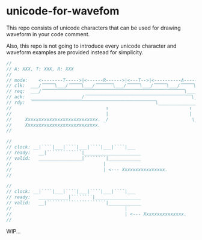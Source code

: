 # unicode-for-wavefom
This repo consists of unicode characters that can be used for drawing waveform in your code comment.

Also, this repo is not going to introduce every unicode character and waveform examples are provided instead for simplicity.

```C
// 
// A: XXX, T: XXX, R: XXX
// 
// mode:    <--------T----->|<------R------>|<---T-->|<----------A---------->|<--T-->|<------R------>
// clk:  ___/⎺⎺⎺\___/⎺⎺⎺\___/⎺⎺⎺⎺\___/⎺⎺⎺\___/⎺⎺⎺\___/⎺⎺⎺\___/⎺⎺⎺\___/⎺⎺⎺\___/⎺⎺⎺\___/⎺⎺⎺\___/⎺⎺⎺\___
// req:  ___/⎺⎺⎺⎺⎺⎺⎺⎺⎺⎺⎺⎺⎺⎺⎺⎺⎺⎺⎺⎺⎺⎺⎺⎺⎺⎺⎺⎺⎺⎺⎺⎺\_______________________________/⎺⎺⎺⎺⎺⎺⎺⎺⎺⎺⎺⎺⎺⎺⎺⎺⎺⎺⎺⎺⎺⎺⎺
// ack:  ___________________/⎺⎺⎺⎺⎺⎺⎺⎺⎺⎺⎺⎺⎺⎺⎺⎺⎺⎺⎺⎺⎺⎺⎺⎺\_______________________________/⎺⎺⎺⎺⎺⎺⎺⎺⎺⎺⎺⎺⎺⎺⎺
// rdy:  ⎺⎺⎺⎺⎺⎺⎺⎺⎺⎺⎺⎺⎺⎺⎺⎺⎺⎺⎺⎺⎺⎺⎺⎺⎺⎺⎺⎺\_______________________________/⎺⎺⎺⎺⎺⎺⎺⎺⎺⎺⎺⎺⎺⎺⎺⎺⎺⎺⎺⎺⎺⎺⎺⎺⎺⎺⎺⎺⎺⎺⎺
//                                   ↑                              ↑
//                                   |                              |
//     Xxxxxxxxxxxxxxxxxxxxxxxxxxx. _/                               \_ Xxxxxxxxxxxxxxxxxxxxxxxxx.
//     Xxxxxxxxxxxxxxxxxxxxxxxxxxx.                                     Xxxxxxxxxxxxxxxxxxxxxxxxx.
//  
```

```C
//
// clock: __|````|___|````|___|````|___|````|___
// ready:	__|`````````````|_____________________
// valid:	________________|````````|____________
// 						            |
// 						   	        | <--- Xxxxxxxxxxxxxxxx.
//

//
// clock: __|````|___|````|___|````|___|````|___
// ready:	___________|````````|_________________
// valid:	__|``````````````````````|____________
// 								            |
// 								            | <--- Xxxxxxxxxxxxxxx.
//
```

WIP...
